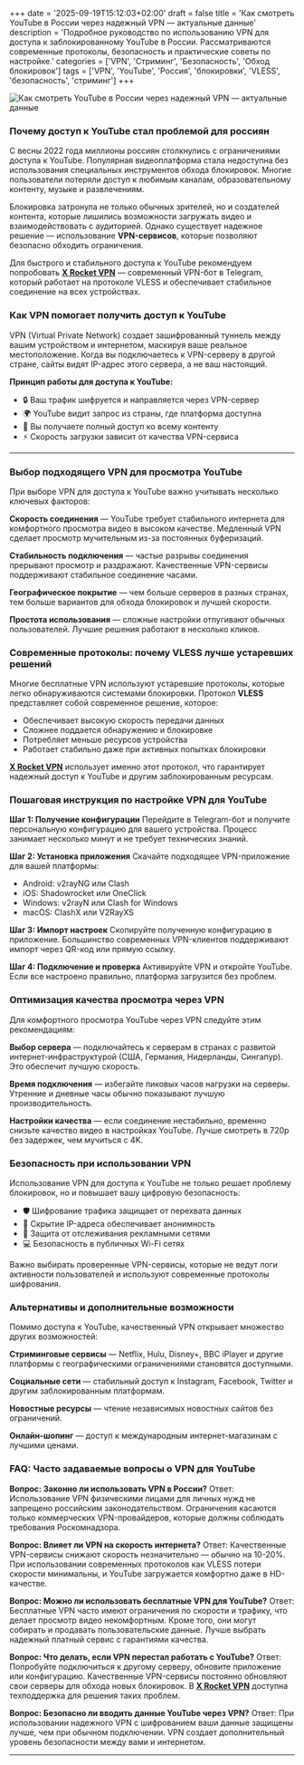 +++
date = '2025-09-19T15:12:03+02:00'
draft = false
title = 'Как смотреть YouTube в России через надежный VPN — актуальные данные'
description = 'Подробное руководство по использованию VPN для доступа к заблокированному YouTube в России. Рассматриваются современные протоколы, безопасность и практические советы по настройке.'
categories = ['VPN', 'Стриминг', 'Безопасность', 'Обход блокировок']
tags = ['VPN', 'YouTube', 'Россия', 'блокировки', 'VLESS', 'безопасность', 'стриминг']
+++

![Как смотреть YouTube в России через надежный VPN — актуальные данные](https://imagestoring.fra1.cdn.digitaloceanspaces.com/EE2A53C2-A03B-4690-AFF6-83AC6AB06778.png)

### Почему доступ к YouTube стал проблемой для россиян

С весны 2022 года миллионы россиян столкнулись с ограничениями доступа к YouTube. Популярная видеоплатформа стала недоступна без использования специальных инструментов обхода блокировок. Многие пользователи потеряли доступ к любимым каналам, образовательному контенту, музыке и развлечениям.

Блокировка затронула не только обычных зрителей, но и создателей контента, которые лишились возможности загружать видео и взаимодействовать с аудиторией. Однако существует надежное решение — использование **VPN-сервисов**, которые позволяют безопасно обходить ограничения.

Для быстрого и стабильного доступа к YouTube рекомендуем попробовать **[X Rocket VPN](https://t.me/X_Rocket_VPN_bot?start=ref-b-9)** — современный VPN-бот в Telegram, который работает на протоколе VLESS и обеспечивает стабильное соединение на всех устройствах.

### Как VPN помогает получить доступ к YouTube

VPN (Virtual Private Network) создает зашифрованный туннель между вашим устройством и интернетом, маскируя ваше реальное местоположение. Когда вы подключаетесь к VPN-серверу в другой стране, сайты видят IP-адрес этого сервера, а не ваш настоящий.

**Принцип работы для доступа к YouTube:**

- 🔒 Ваш трафик шифруется и направляется через VPN-сервер
- 🌍 YouTube видит запрос из страны, где платформа доступна
- 📱 Вы получаете полный доступ ко всему контенту
- ⚡ Скорость загрузки зависит от качества VPN-сервиса

---

### Выбор подходящего VPN для просмотра YouTube

При выборе VPN для доступа к YouTube важно учитывать несколько ключевых факторов:

**Скорость соединения** — YouTube требует стабильного интернета для комфортного просмотра видео в высоком качестве. Медленный VPN сделает просмотр мучительным из-за постоянных буферизаций.

**Стабильность подключения** — частые разрывы соединения прерывают просмотр и раздражают. Качественные VPN-сервисы поддерживают стабильное соединение часами.

**Географическое покрытие** — чем больше серверов в разных странах, тем больше вариантов для обхода блокировок и лучшей скорости.

**Простота использования** — сложные настройки отпугивают обычных пользователей. Лучшие решения работают в несколько кликов.

### Современные протоколы: почему VLESS лучше устаревших решений

Многие бесплатные VPN используют устаревшие протоколы, которые легко обнаруживаются системами блокировки. Протокол **VLESS** представляет собой современное решение, которое:

- Обеспечивает высокую скорость передачи данных
- Сложнее поддается обнаружению и блокировке
- Потребляет меньше ресурсов устройства
- Работает стабильно даже при активных попытках блокировки

**[X Rocket VPN](https://t.me/X_Rocket_VPN_bot?start=ref-b-9)** использует именно этот протокол, что гарантирует надежный доступ к YouTube и другим заблокированным ресурсам.

### Пошаговая инструкция по настройке VPN для YouTube

**Шаг 1: Получение конфигурации**
Перейдите в Telegram-бот и получите персональную конфигурацию для вашего устройства. Процесс занимает несколько минут и не требует технических знаний.

**Шаг 2: Установка приложения**
Скачайте подходящее VPN-приложение для вашей платформы:
- Android: v2rayNG или Clash
- iOS: Shadowrocket или OneClick
- Windows: v2rayN или Clash for Windows
- macOS: ClashX или V2RayXS

**Шаг 3: Импорт настроек**
Скопируйте полученную конфигурацию в приложение. Большинство современных VPN-клиентов поддерживают импорт через QR-код или прямую ссылку.

**Шаг 4: Подключение и проверка**
Активируйте VPN и откройте YouTube. Если все настроено правильно, платформа загрузится без проблем.

### Оптимизация качества просмотра через VPN

Для комфортного просмотра YouTube через VPN следуйте этим рекомендациям:

**Выбор сервера** — подключайтесь к серверам в странах с развитой интернет-инфраструктурой (США, Германия, Нидерланды, Сингапур). Это обеспечит лучшую скорость.

**Время подключения** — избегайте пиковых часов нагрузки на серверы. Утренние и дневные часы обычно показывают лучшую производительность.

**Настройки качества** — если соединение нестабильно, временно снизьте качество видео в настройках YouTube. Лучше смотреть в 720p без задержек, чем мучиться с 4K.

### Безопасность при использовании VPN

Использование VPN для доступа к YouTube не только решает проблему блокировок, но и повышает вашу цифровую безопасность:

- 🛡️ Шифрование трафика защищает от перехвата данных
- 🔐 Скрытие IP-адреса обеспечивает анонимность
- 🚫 Защита от отслеживания рекламными сетями
- 💻 Безопасность в публичных Wi-Fi сетях

Важно выбирать проверенные VPN-сервисы, которые не ведут логи активности пользователей и используют современные протоколы шифрования.

### Альтернативы и дополнительные возможности

Помимо доступа к YouTube, качественный VPN открывает множество других возможностей:

**Стриминговые сервисы** — Netflix, Hulu, Disney+, BBC iPlayer и другие платформы с географическими ограничениями становятся доступными.

**Социальные сети** — стабильный доступ к Instagram, Facebook, Twitter и другим заблокированным платформам.

**Новостные ресурсы** — чтение независимых новостных сайтов без ограничений.

**Онлайн-шопинг** — доступ к международным интернет-магазинам с лучшими ценами.

### FAQ: Часто задаваемые вопросы о VPN для YouTube

**Вопрос: Законно ли использовать VPN в России?**
Ответ: Использование VPN физическими лицами для личных нужд не запрещено российским законодательством. Ограничения касаются только коммерческих VPN-провайдеров, которые должны соблюдать требования Роскомнадзора.

**Вопрос: Влияет ли VPN на скорость интернета?**
Ответ: Качественные VPN-сервисы снижают скорость незначительно — обычно на 10-20%. При использовании современных протоколов как VLESS потери скорости минимальны, и YouTube загружается комфортно даже в HD-качестве.

**Вопрос: Можно ли использовать бесплатные VPN для YouTube?**
Ответ: Бесплатные VPN часто имеют ограничения по скорости и трафику, что делает просмотр видео некомфортным. Кроме того, они могут собирать и продавать пользовательские данные. Лучше выбрать надежный платный сервис с гарантиями качества.

**Вопрос: Что делать, если VPN перестал работать с YouTube?**
Ответ: Попробуйте подключиться к другому серверу, обновите приложение или конфигурацию. Качественные VPN-сервисы постоянно обновляют свои серверы для обхода новых блокировок. В **[X Rocket VPN](https://t.me/X_Rocket_VPN_bot?start=ref-b-9)** доступна техподдержка для решения таких проблем.

**Вопрос: Безопасно ли вводить данные YouTube через VPN?**
Ответ: При использовании надежного VPN с шифрованием ваши данные защищены лучше, чем при обычном подключении. VPN создает дополнительный уровень безопасности между вами и интернетом.

---